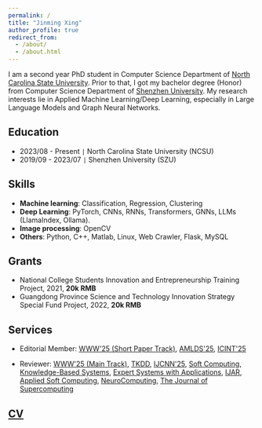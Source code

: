 ```yaml
---
permalink: /
title: "Jinming Xing"
author_profile: true
redirect_from: 
  - /about/
  - /about.html
---
```


I am a second year PhD student in Computer Science Department of [North Carolina State University](https://www.ncsu.edu). Prior to that, I got my bachelor degree (Honor) from Computer Science Department of [Shenzhen University](https://www.szu.edu.cn/). My research interests lie in Applied Machine Learning/Deep Learning, especially in Large Language Models and Graph Neural Networks.

Education
---
* 2023/08 - Present `|` North Carolina State University (NCSU)
* 2019/09 - 2023/07 `|` Shenzhen University (SZU)

Skills
---
* **Machine learning**: Classification, Regression, Clustering
* **Deep Learning**: PyTorch, CNNs, RNNs, Transformers, GNNs, LLMs (LlamaIndex, Ollama).
* **Image processing**: OpenCV
* **Others**: Python, C++, Matlab, Linux, Web Crawler, Flask, MySQL

Grants
---
* National College Students Innovation and Entrepreneurship Training Project, 2021, **20k RMB**
* Guangdong Province Science and Technology Innovation Strategy Special Fund Project, 2022, **20k RMB**


Services
---
* Editorial Member: [WWW'25 (Short Paper Track)](https://www2025.thewebconf.org), [AMLDS'25](https://amlds.site/tpc.html), [ICINT'25](https://www.icint.org/committee.html)
<!-- [CACML'25](https://www.cacml.net/Program\%20Committee.html), [IJNLC](https://airccse.org/journal/ijnlc/editorialboard.html), [ISPR'25](https://csita2025.org/ispr/committee) -->
* Reviewer: [WWW'25 (Main Track)](https://www2025.thewebconf.org/), [TKDD](https://dl.acm.org/journal/tkdd), [IJCNN'25](https://2025.ijcnn.org/), [Soft Computing](https://link.springer.com/journal/500), [Knowledge-Based Systems](https://www.sciencedirect.com/journal/knowledge-based-systems), [Expert Systems with Applications](https://www.sciencedirect.com/journal/expert-systems-with-applications), [IJAR](https://www.sciencedirect.com/journal/international-journal-of-approximate-reasoning), [Applied Soft Computing](https://www.sciencedirect.com/journal/applied-soft-computing), [NeuroComputing](https://www.sciencedirect.com/journal/neurocomputing), [The Journal of Supercomputing](https://link.springer.com/journal/11227) 
 <!-- ,[TFSS](https://sanad.iau.ir/journal/tfss/), [IJCSMA](https://www.ijcsma.com/), [AAIML](https://www.oajaiml.com/), [MLR](http://www.mlrjournal.org/reviewers), [CEEIT'25](https://www.ceeit.net), [CVML'25](https://iccvml.com/) -->

<!-- Awards
---
* Shenzhen University Excellent Graduation Student
* Shenzhen University Honored Bachelor Degree -->

[CV](files/resume.pdf)
---

